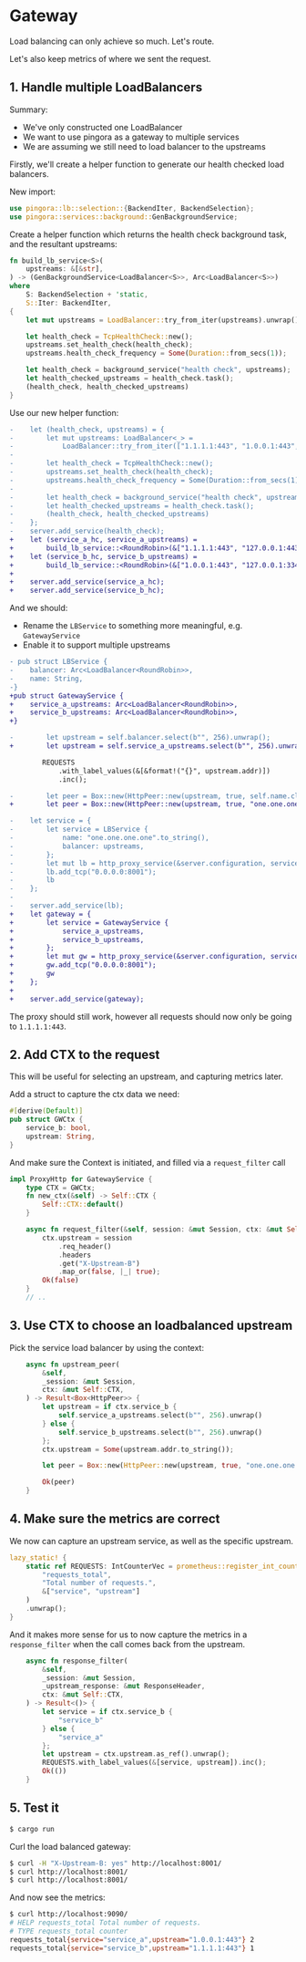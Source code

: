 # Gateway

Load balancing can only achieve so much. Let's route.

Let's also keep metrics of where we sent the request.

## 1. Handle multiple LoadBalancers

Summary:

- We've only constructed one LoadBalancer
- We want to use pingora as a gateway to multiple services
- We are assuming we still need to load balancer to the upstreams

Firstly, we'll create a helper function to generate our health checked load balancers.

New import:

```rs
use pingora::lb::selection::{BackendIter, BackendSelection};
use pingora::services::background::GenBackgroundService;
```

Create a helper function which returns the health check background task, and the resultant upstreams:

```rs
fn build_lb_service<S>(
    upstreams: &[&str],
) -> (GenBackgroundService<LoadBalancer<S>>, Arc<LoadBalancer<S>>)
where
    S: BackendSelection + 'static,
    S::Iter: BackendIter,
{
    let mut upstreams = LoadBalancer::try_from_iter(upstreams).unwrap();

    let health_check = TcpHealthCheck::new();
    upstreams.set_health_check(health_check);
    upstreams.health_check_frequency = Some(Duration::from_secs(1));

    let health_check = background_service("health check", upstreams);
    let health_checked_upstreams = health_check.task();
    (health_check, health_checked_upstreams)
}
```

Use our new helper function:

```diff
-    let (health_check, upstreams) = {
-        let mut upstreams: LoadBalancer<_> =
-            LoadBalancer::try_from_iter(["1.1.1.1:443", "1.0.0.1:443", "127.0.0.1:443"]).unwrap();
-
-        let health_check = TcpHealthCheck::new();
-        upstreams.set_health_check(health_check);
-        upstreams.health_check_frequency = Some(Duration::from_secs(1));
-
-        let health_check = background_service("health check", upstreams);
-        let health_checked_upstreams = health_check.task();
-        (health_check, health_checked_upstreams)
-    };
-    server.add_service(health_check);
+    let (service_a_hc, service_a_upstreams) =
+        build_lb_service::<RoundRobin>(&["1.1.1.1:443", "127.0.0.1:443"]);
+    let (service_b_hc, service_b_upstreams) =
+        build_lb_service::<RoundRobin>(&["1.0.0.1:443", "127.0.0.1:334"]);
+
+    server.add_service(service_a_hc);
+    server.add_service(service_b_hc);
```

And we should:

- Rename the `LBService` to something more meaningful, e.g. `GatewayService`
- Enable it to support multiple upstreams

```diff
- pub struct LBService {
-    balancer: Arc<LoadBalancer<RoundRobin>>,
-    name: String,
-}
+pub struct GatewayService {
+    service_a_upstreams: Arc<LoadBalancer<RoundRobin>>,
+    service_b_upstreams: Arc<LoadBalancer<RoundRobin>>,
+}
```

```diff
-        let upstream = self.balancer.select(b"", 256).unwrap();
+        let upstream = self.service_a_upstreams.select(b"", 256).unwrap();

        REQUESTS
            .with_label_values(&[&format!("{}", upstream.addr)])
            .inc();

-        let peer = Box::new(HttpPeer::new(upstream, true, self.name.clone()));
+        let peer = Box::new(HttpPeer::new(upstream, true, "one.one.one.one".to_string()));
```

```diff
-    let service = {
-        let service = LBService {
-            name: "one.one.one.one".to_string(),
-            balancer: upstreams,
-        };
-        let mut lb = http_proxy_service(&server.configuration, service);
-        lb.add_tcp("0.0.0.0:8001");
-        lb
-    };
-
-    server.add_service(lb);
+    let gateway = {
+        let service = GatewayService {
+            service_a_upstreams,
+            service_b_upstreams,
+        };
+        let mut gw = http_proxy_service(&server.configuration, service);
+        gw.add_tcp("0.0.0.0:8001");
+        gw
+    };
+
+    server.add_service(gateway);
```

The proxy should still work, however all requests should now only be going to `1.1.1.1:443`.

## 2. Add CTX to the request

This will be useful for selecting an upstream, and capturing metrics later.

Add a struct to capture the ctx data we need:

```rs
#[derive(Default)]
pub struct GWCtx {
    service_b: bool,
    upstream: String,
}
```

And make sure the Context is initiated, and filled via a `request_filter` call

```rs
impl ProxyHttp for GatewayService {
    type CTX = GWCtx;
    fn new_ctx(&self) -> Self::CTX {
        Self::CTX::default()
    }

    async fn request_filter(&self, session: &mut Session, ctx: &mut Self::CTX) -> Result<bool> {
        ctx.upstream = session
            .req_header()
            .headers
            .get("X-Upstream-B")
            .map_or(false, |_| true);
        Ok(false)
    }
    // ..
```

## 3. Use CTX to choose an loadbalanced upstream

Pick the service load balancer by using the context:

```rs
    async fn upstream_peer(
        &self,
        _session: &mut Session,
        ctx: &mut Self::CTX,
    ) -> Result<Box<HttpPeer>> {
        let upstream = if ctx.service_b {
            self.service_a_upstreams.select(b"", 256).unwrap()
        } else {
            self.service_b_upstreams.select(b"", 256).unwrap()
        };
        ctx.upstream = Some(upstream.addr.to_string());

        let peer = Box::new(HttpPeer::new(upstream, true, "one.one.one.one".to_string()));

        Ok(peer)
    }
```

## 4. Make sure the metrics are correct

We now can capture an upstream service, as well as the specific upstream.

```rs
lazy_static! {
    static ref REQUESTS: IntCounterVec = prometheus::register_int_counter_vec!(
        "requests_total",
        "Total number of requests.",
        &["service", "upstream"]
    )
    .unwrap();
}
```

And it makes more sense for us to now capture the metrics in a `response_filter` when the call comes back from the upstream.

```rs
    async fn response_filter(
        &self,
        _session: &mut Session,
        _upstream_response: &mut ResponseHeader,
        ctx: &mut Self::CTX,
    ) -> Result<()> {
        let service = if ctx.service_b {
            "service_b"
        } else {
            "service_a"
        };
        let upstream = ctx.upstream.as_ref().unwrap();
        REQUESTS.with_label_values(&[service, upstream]).inc();
        Ok(())
    }
```

## 5. Test it

```sh
$ cargo run
```

Curl the load balanced gateway:

```sh
$ curl -H "X-Upstream-B: yes" http://localhost:8001/
$ curl http://localhost:8001/
$ curl http://localhost:8001/
```

And now see the metrics:

```sh
$ curl http://localhost:9090/
# HELP requests_total Total number of requests.
# TYPE requests_total counter
requests_total{service="service_a",upstream="1.0.0.1:443"} 2
requests_total{service="service_b",upstream="1.1.1.1:443"} 1
```
